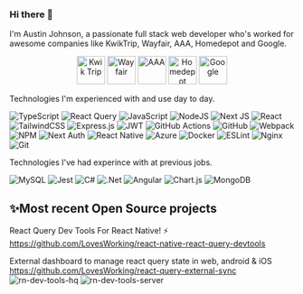 ### Hi there 👋

I'm Austin Johnson, a passionate full stack web developer who's worked for awesome companies like  KwikTrip, Wayfair, AAA, Homedepot and Google.

<p align="center">
  <a href="#"><img src="https://github.com/LovesWorking/LovesWorking/assets/111514077/31b43bea-2b46-4f53-9304-bcf3f74caf1c" alt="Kwik Trip" width="50"/></a>
  <a href="#"><img src="https://github.com/LovesWorking/LovesWorking/assets/111514077/e8e8953e-409f-4287-86a2-dee4df2c3313" alt="Wayfair" width="50"/></a>
  <a href="#"><img src="https://github.com/LovesWorking/LovesWorking/assets/111514077/9786fecf-c80c-4f6c-a699-23faaf8d09da" alt="AAA" width="50"/></a>
  <a href="#"><img src="https://github.com/LovesWorking/LovesWorking/assets/111514077/d3ea4036-8738-4500-b861-76f1c93520f5" alt="Homedepot" width="50"/></a>
  <a href="#"><img src="https://github.com/LovesWorking/LovesWorking/assets/111514077/9c0df39f-7e23-4e42-b65c-dcdb7679f1c8" alt="Google" width="50"/></a>
</p>





Technologies I'm experienced with and use day to day.

![TypeScript](https://img.shields.io/badge/typescript-%23007ACC.svg?style=for-the-badge&logo=typescript&logoColor=white)
![React Query](https://img.shields.io/badge/-React%20Query-FF4154?style=for-the-badge&logo=react%20query&logoColor=white)
![JavaScript](https://img.shields.io/badge/javascript-%23323330.svg?style=for-the-badge&logo=javascript&logoColor=%23F7DF1E)
![NodeJS](https://img.shields.io/badge/node.js-6DA55F?style=for-the-badge&logo=node.js&logoColor=white)
![Next JS](https://img.shields.io/badge/Next-black?style=for-the-badge&logo=next.js&logoColor=white)
![React](https://img.shields.io/badge/react-%2320232a.svg?style=for-the-badge&logo=react&logoColor=%2361DAFB)
![TailwindCSS](https://img.shields.io/badge/tailwindcss-%2338B2AC.svg?style=for-the-badge&logo=tailwind-css&logoColor=white)
![Express.js](https://img.shields.io/badge/express.js-%23404d59.svg?style=for-the-badge&logo=express&logoColor=%2361DAFB)
![JWT](https://img.shields.io/badge/JWT-black?style=for-the-badge&logo=JSON%20web%20tokens)
![GitHub Actions](https://img.shields.io/badge/github%20actions-%232671E5.svg?style=for-the-badge&logo=githubactions&logoColor=white)
![GitHub](https://img.shields.io/badge/github-%23121011.svg?style=for-the-badge&logo=github&logoColor=white)
![Webpack](https://img.shields.io/badge/webpack-%238DD6F9.svg?style=for-the-badge&logo=webpack&logoColor=black)
![NPM](https://img.shields.io/badge/NPM-%23000000.svg?style=for-the-badge&logo=npm&logoColor=white)
![Next Auth](https://img.shields.io/badge/Next%20Auth-black?style=for-the-badge&logo=next.js&logoColor=white)
![React Native](https://img.shields.io/badge/react_native-%2320232a.svg?style=for-the-badge&logo=react&logoColor=%2361DAFB)
![Azure](https://img.shields.io/badge/azure-%230072C6.svg?style=for-the-badge&logo=microsoftazure&logoColor=white)
![Docker](https://img.shields.io/badge/docker-%230db7ed.svg?style=for-the-badge&logo=docker&logoColor=white)
![ESLint](https://img.shields.io/badge/ESLint-4B3263?style=for-the-badge&logo=eslint&logoColor=white)
![Nginx](https://img.shields.io/badge/nginx-%23009639.svg?style=for-the-badge&logo=nginx&logoColor=white)
![Git](https://img.shields.io/badge/git-%23F05033.svg?style=for-the-badge&logo=git&logoColor=white)


Technologies I've had experince with at previous jobs.

![MySQL](https://img.shields.io/badge/mysql-%2300f.svg?style=for-the-badge&logo=mysql&logoColor=white)
![Jest](https://img.shields.io/badge/-jest-%23C21325?style=for-the-badge&logo=jest&logoColor=white)
![C#](https://img.shields.io/badge/c%23-%23239120.svg?style=for-the-badge&logo=c-sharp&logoColor=white)
![.Net](https://img.shields.io/badge/.NET-5C2D91?style=for-the-badge&logo=.net&logoColor=white)
![Angular](https://img.shields.io/badge/angular-%23DD0031.svg?style=for-the-badge&logo=angular&logoColor=white)
![Chart.js](https://img.shields.io/badge/chart.js-F5788D.svg?style=for-the-badge&logo=chart.js&logoColor=white)
![MongoDB](https://img.shields.io/badge/MongoDB-%234ea94b.svg?style=for-the-badge&logo=mongodb&logoColor=white)

## ✨Most recent Open Source projects 
React Query Dev Tools For React Native!
⚡ https://github.com/LovesWorking/react-native-react-query-devtools 

External dashboard to manage react query state in web, android & iOS
https://github.com/LovesWorking/react-query-external-sync
![rn-dev-tools-hq](https://github.com/LovesWorking/LovesWorking/assets/111514077/3c6a2d9f-1320-48cc-92f3-affe02f877ea)
![rn-dev-tools-server](https://github.com/LovesWorking/LovesWorking/assets/111514077/48ac863f-956f-47ef-9d37-e2606bef91e4)

<!--
**LovesWorking/LovesWorking** is a ✨ _special_ ✨ repository because its `README.md` (this file) appears on your GitHub profile.

Here are some ideas to get you started:

- 🔭 I’m currently working on ...
- 🌱 I’m currently learning ...
- 👯 I’m looking to collaborate on ...
- 🤔 I’m looking for help with ...
- 💬 Ask me about ...
- 📫 How to reach me: ...
- 😄 Pronouns: ...
- ⚡ Fun fact: ...
-->
